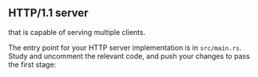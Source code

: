 ## HTTP/1.1 server
that is capable of serving multiple clients.

The entry point for your HTTP server implementation is in `src/main.rs`. Study
and uncomment the relevant code, and push your changes to pass the first stage:
